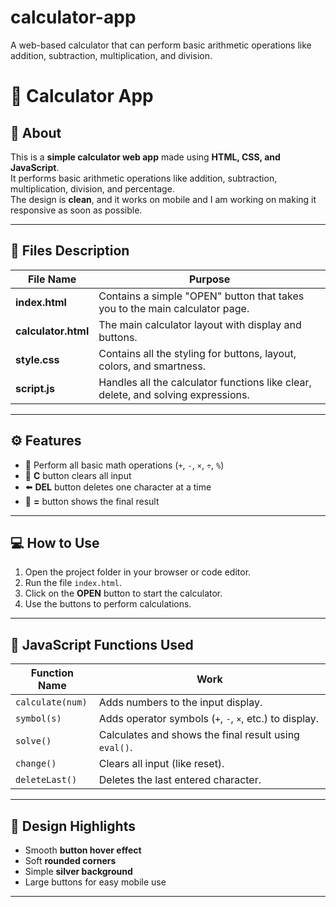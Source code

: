 # calculator-app
A web-based calculator that can perform basic arithmetic operations like addition, subtraction, multiplication, and division.
# 🧮 Calculator App

## 📘 About
This is a **simple calculator web app** made using **HTML, CSS, and JavaScript**.  
It performs basic arithmetic operations like addition, subtraction, multiplication, division, and percentage.  
The design is **clean**, and it works on mobile and I am working on making it responsive as soon as possible.

---

## 📂 Files Description

| File Name | Purpose |
|------------|----------|
| **index.html** | Contains a simple "OPEN" button that takes you to the main calculator page. |
| **calculator.html** | The main calculator layout with display and buttons. |
| **style.css** | Contains all the styling for buttons, layout, colors, and smartness. |
| **script.js** | Handles all the calculator functions like clear, delete, and solving expressions. |

---

## ⚙️ Features
- 🧠 Perform all basic math operations (`+`, `-`, `×`, `÷`, `%`)
- 🧹 **C** button clears all input
- ⬅️ **DEL** button deletes one character at a time
- 🟰 **=** button shows the final result


---

## 💻 How to Use
1. Open the project folder in your browser or code editor.
2. Run the file `index.html`.
3. Click on the **OPEN** button to start the calculator.
4. Use the buttons to perform calculations.

---

## 🧠 JavaScript Functions Used

| Function Name | Work |
|----------------|------|
| `calculate(num)` | Adds numbers to the input display. |
| `symbol(s)` | Adds operator symbols (`+`, `-`, `×`, etc.) to display. |
| `solve()` | Calculates and shows the final result using `eval()`. |
| `change()` | Clears all input (like reset). |
| `deleteLast()` | Deletes the last entered character. |

---

## 🎨 Design Highlights
- Smooth **button hover effect**
- Soft **rounded corners**
- Simple **silver background**
- Large buttons for easy mobile use

---
